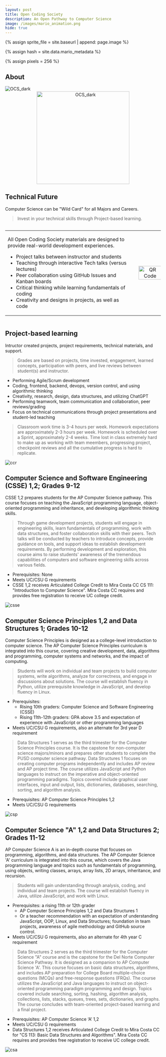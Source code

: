```yaml
---
layout: post 
title: Open Coding Society
description: An Open Pathway to Computer Science
image: /images/mario_animation.png
hide: true
---
```


<!-- Liquid:  statements-->

<!--- Concatenation of site URL to frontmatter image  --->
{% assign sprite_file = site.baseurl | append: page.image %}
<!--- Has is a list variable containing mario metadata for sprite --->
{% assign hash = site.data.mario_metadata %}  
<!--- Size width/height of Sprit images --->
{% assign pixels = 256 %}

<!--- HTML for page contains <p> tag named "Mario" and class properties for a "sprite"  -->

<p id="mario" class="sprite"></p>
  
<!--- Embedded Cascading Style Sheet (CSS) rules, 
        define how HTML elements look 
--->
<style>

  /*CSS style rules for the id and class of the sprite...
  */
  .sprite {
    height: {{pixels}}px;
    width: {{pixels}}px;
    background-image: url('{{sprite_file}}');
    background-repeat: no-repeat;
  }

  /*background position of sprite element
  */
  #mario {
    background-position: calc({{animations[0].col}} * {{pixels}} * -1px) calc({{animations[0].row}} * {{pixels}}* -1px);
  }
</style>

<!--- Embedded executable code--->
<script>
  ////////// convert YML hash to javascript key:value objects /////////

  var mario_metadata = {}; //key, value object
  {% for key in hash %}  
  
  var key = "{{key | first}}"  //key
  var values = {} //values object
  values["row"] = {{key.row}}
  values["col"] = {{key.col}}
  values["frames"] = {{key.frames}}
  mario_metadata[key] = values; //key with values added

  {% endfor %}

  ////////// game object for player /////////

  class Mario {
    constructor(meta_data) {
      this.tID = null;  //capture setInterval() task ID
      this.positionX = 0;  // current position of sprite in X direction
      this.currentSpeed = 0;
      this.marioElement = document.getElementById("mario"); //HTML element of sprite
      this.pixels = {{pixels}}; //pixel offset of images in the sprite, set by liquid constant
      this.interval = 100; //animation time interval
      this.obj = meta_data;
      this.marioElement.style.position = "absolute";
    }

    animate(obj, speed) {
      let frame = 0;
      const row = obj.row * this.pixels;
      this.currentSpeed = speed;

      this.tID = setInterval(() => {
        const col = (frame + obj.col) * this.pixels;
        this.marioElement.style.backgroundPosition = `-${col}px -${row}px`;
        this.marioElement.style.left = `${this.positionX}px`;

        this.positionX += speed;
        frame = (frame + 1) % obj.frames;

        const viewportWidth = window.innerWidth;
        if (this.positionX > viewportWidth - this.pixels) {
          document.documentElement.scrollLeft = this.positionX - viewportWidth + this.pixels;
        }
      }, this.interval);
    }

    startWalking() {
      this.stopAnimate();
      this.animate(this.obj["Walk"], 3);
    }

    startWalkingL() {
      this.stopAnimate();
      this.animate(this.obj["WalkL"], -3);
    }

    startRunning() {
      this.stopAnimate();
      this.animate(this.obj["Run1"], 6);
    }

    startRunningL() {
      this.stopAnimate();
      this.animate(this.obj["Run1L"], -6);
    }

    startPuffing() {
      this.stopAnimate();
      this.animate(this.obj["Puff"], 0);
    }

    startPuffingL() {
      this.stopAnimate();
      this.animate(this.obj["PuffL"], 0);
    }

    startCheering() {
      this.stopAnimate();
      this.animate(this.obj["Cheer"], 0);
    }

    startCheeringL() {
      this.stopAnimate();
      this.animate(this.obj["CheerL"], 0);
    }

    startFlipping() {
      this.stopAnimate();
      this.animate(this.obj["Flip"], 0);
    }

    startFlippingL() {
      this.stopAnimate();
      this.animate(this.obj["FlipL"], 0);
    }

    startResting() {
      this.stopAnimate();
      this.animate(this.obj["Rest"], 0);
    }

    startRestingL() {
      this.stopAnimate();
      this.animate(this.obj["RestL"], 0);
    }

    stopAnimate() {
      clearInterval(this.tID);
    }
  }

  const mario = new Mario(mario_metadata);

  ////////// event control /////////

// Add event listener for keydown events
  window.addEventListener("keydown", (event) => {
      if (event.key === "ArrowRight" || event.key === "d" || event.key === "D") {
          event.preventDefault();
          if (event.repeat) {
              mario.startCheering();
          } else {
              if (mario.currentSpeed === 0) {
                  mario.startWalking();
              } else if (mario.currentSpeed === 3) {
                  mario.startRunning();
              }
          }
      } else if (event.key === "ArrowLeft" || event.key === "a" || event.key === "A") {
          event.preventDefault();
          if (event.repeat) {
              mario.startCheeringL();
          } else {
              if (mario.currentSpeed === 0) {
                  mario.startWalkingL();
              } else if (mario.currentSpeed === 3) {
                  mario.startRunningL();
              }
          }
      } else if (event.key === "ArrowUp" || event.key === "w" || event.key === "W") {
          event.preventDefault();
          mario.startFlipping();
      } else if (event.key === "ArrowDown" || event.key === "s" || event.key === "S") {
          event.preventDefault();
          mario.startResting();
      }
  });
  
  // Add event listener for touchstart events
  window.addEventListener("touchstart", (event) => {
      event.preventDefault(); // prevent default browser action
      const touchX = event.touches[0].clientX;
      const screenWidth = window.innerWidth;
      const centerThreshold = screenWidth * 0.1; // 10% of the screen width on either side of the center

      if (touchX > screenWidth / 2 + centerThreshold) {
          // move right
          if (mario.currentSpeed === 0) {
              mario.startWalking();
          } else if (mario.currentSpeed === 3) {
              mario.startRunning();
          }
      } else if (touchX < screenWidth / 2 - centerThreshold) {
          // move left
          if (mario.currentSpeed === 0) {
              mario.startWalkingL();
          } else if (mario.currentSpeed === 3) {
              mario.startRunningL();
          }
      } else {
          // touch near the center, make Mario puff
          mario.startPuffing();
      }
  });

  //stop animation on window blur
  window.addEventListener("blur", () => {
    mario.stopAnimate();
  });

  //start animation on window focus
  window.addEventListener("focus", () => {
     mario.startFlipping();
  });

  //start animation on page load or page refresh
  document.addEventListener("DOMContentLoaded", () => {
    // adjust sprite size for high pixel density devices
    const scale = window.devicePixelRatio;
    const sprite = document.querySelector(".sprite");
    sprite.style.transform = `scale(${0.2 * scale})`;
    mario.startResting();
  });

</script>

## About
<img src="{{ site.baseurl }}/images/about/OCS_dark.png" alt="OCS_dark">
<div style="text-align: center;">
  <img src="{{ site.baseurl }}/images/about/OCS_QR_CODE.png" alt="OCS_dark" width="300" height="300">
</div>

## Technical Future

Computer Science can be "Wild Card" for all Majors and Careers.

> Invest in your technical skills through Project-based learning.

<div style="display: flex; align-items: flex-start;">

<table>
<tr>
  <td>
    <div style="flex: 65%; text-align: left;">
      <p>All Open Coding Society materials are designed to provide real-world development experiences.</p>
      <ul>
        <li> Project talks between instructor and students</li>
        <li> Teaching through interactive Tech talks (versus lectures) </li>
        <li> Peer collaboration using GitHub Issues and Kanban boards </li>
        <li> Critical thinking while learning fundamentals of coding </li>
        <li> Creativity and designs in projects, as well as code </li>
      </ul>
    </div>
  </td>
  <td>
    <div style="flex: 35%; text-align: center;">
      <img src="{{site.baseurl}}/images/course-brag/qr.png" alt="QR Code" style="width: 100%; max-width: 300px; height: auto; margin-left: 10px;">
    </div>
  </td>
</tr>
</table>

</div>

## Project-based learning

Intructor created projects, project requirements, technical materials, and support.

> Grades are based on projects, time invested, engagement, learned concepts, participation with peers, and live reviews between student(s) and instructor.

- Performing Agile/Scrum development
- Coding, frontend, backend, devops, version control, and using algorithmic thinking
- Creativity, research, design, data structures, and utilizing ChatGPT
- Performing teamwork, team communication and collaboration, peer reviews/grading
- Focus on technical communications through project presentations and student-led teaching

> Classroom work time is 3-4 hours per week. Homework expectations are approximately 2-3 hours per week. Homework is scheduled over a Sprint, approximately 2-4 weeks. Time lost in class extremely hard to make up as working with team meembers, progressing project,  checkpoint reviews and all the cumulative progress is hard to replicate.

![ccr]({{site.baseurl}}/images/course-brag/ccr.png)

## Computer Science and Software Engineering (CSSE) 1,2; Grades 9-12

CSSE 1,2 prepares students for the AP Computer Science pathway. This course focuses on teaching the JavaScript programming language, object-oriented programming and inheritance, and developing algorithmic thinking skills.

> Through game development projects, students will engage in engineering skills, learn fundamentals of programming, work with data structures, and foster collaboration skills with their peers. Tech talks will be conducted by teachers to introduce concepts, provide guidance on tools, and support ideas to establish development requirements. By performing development and exploration, this course aims to raise students' awareness of the tremendous capabilities of computers and software engineering skills across various fields.

- Prerequisites: None
- Meets UC/CSU G requirements
- CSSE 1,2 receives Articulated College Credit to Mira Costa CC CS 111: "Introduction to Computer Science". Mira Costa CC requires and provides free registration to receive UC college credit.

![csse]({{site.baseurl}}/images/course-brag/csse.png)

## Computer Science Principles 1,2 and Data Structures 1; Grades 10-12

Computer Science Principles is designed as a college-level introduction to computer science. The AP Computer Science Principles curriculum is integrated into this course, covering creative development, data, algorithms and programming, computer systems and networks, and the impact of computing.

> Students will work on individual and team projects to build computer systems, write algorithms, analyze for correctness, and engage in discussions about solutions. The course will establish fluency in Python, utilize prerequisite knowledge in JavaScript, and develop fluency in Linux.

- Prerequisites:
  - Rising 10th graders: Computer Science and Software Engineering (CSSE)
  - Rising 11th-12th graders: GPA above 3.5 and expectation of experience with JavaScript or other programming languages
- Meets UC/CSU G requirements, also an alternate for 3rd year D requirement

> Data Structures 1 serves as the third trimester for the Computer Science Principles course. It is the capstone for non-computer science majors/minors and prepares other students to complete the PUSD computer science pathway. Data Structures 1 focuses on creating computer programs independently and includes AP review and AP project time. The course utilizes JavaScript and Python languages to instruct on the imperative and object-oriented programming paradigms. Topics covered include graphical user interfaces, input and output, lists, dictionaries, databases, searching, sorting, and algorithm analysis.

- Prerequisites: AP Computer Science Principles 1,2
- Meets UC/CSU G requirements

![csp]({{site.baseurl}}/images/course-brag/csp24.png)

## Computer Science "A" 1,2 and Data Structures 2; Grades 11-12

AP Computer Science A is an in-depth course that focuses on programming, algorithms, and data structures. The AP Computer Science 'A' curriculum is integrated into this course, which covers the Java programming language and topics such as fundamentals of programming, using objects, writing classes, arrays, array lists, 2D arrays, inheritance, and recursion.

> Students will gain understanding through analysis, coding, and individual and team projects. The course will establish fluency in Java, utilize JavaScript, and work with Linux.

- Prerequisites: a rising 11th or 12th grader
  - AP Computer Science Principles 1,2 and Data Structures 1
  - Or a teacher recommendation with an expectation of understanding JavaScript, OOP, Linux, and Data Structures; foundation in team projects, awareness of agile methodology and GitHub source control.
- Meets UC/CSU G requirements, also an alternate for 4th year C requirement

> Data Structures 2 serves as the third trimester for the Computer Science "A" course and is the capstone for the Del Norte Computer Science Pathway. It is designed as a companion to AP Computer Science 'A'. This course focuses on basic data structures, algorithms, and includes AP preparation for College Board multiple-choice questions (MCQs) and free-response questions (FRQs). The course utilizes the JavaScript and Java languages to instruct on object-oriented programming paradigm programming and design. Topics covered include searching, sorting, hashing, algorithm analysis, collections, lists, stacks, queues, trees, sets, dictionaries, and graphs. The course concludes with team-oriented project-based learning and a final project.

- Prerequisites: AP Computer Science ‘A’ 1,2
- Meets UC/CSU G requirements
- Data Structures 1,2 receives Articulated College Credit to Mira Costa CC for "CS 113: Basic Data Structures and Algorithms". Mira Costa CC requires and provides free registration to receive UC college credit.

![csa]({{site.baseurl}}/images/course-brag/csa24.png)
